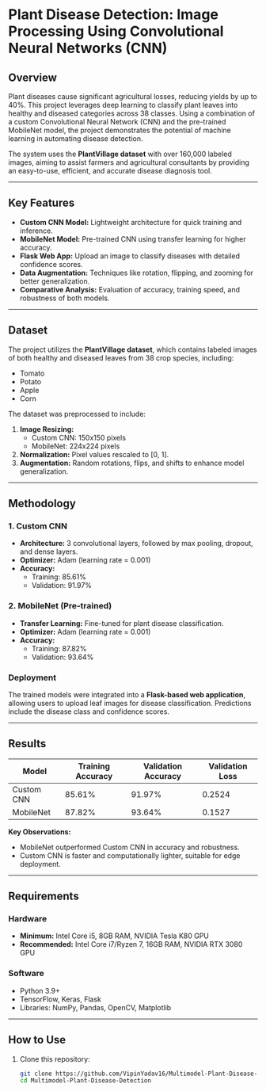 # Plant Disease Detection: Image Processing Using Convolutional Neural Networks (CNN)

## Overview

Plant diseases cause significant agricultural losses, reducing yields by up to 40%. This project leverages deep learning to classify plant leaves into healthy and diseased categories across 38 classes. Using a combination of a custom Convolutional Neural Network (CNN) and the pre-trained MobileNet model, the project demonstrates the potential of machine learning in automating disease detection.

The system uses the **PlantVillage dataset** with over 160,000 labeled images, aiming to assist farmers and agricultural consultants by providing an easy-to-use, efficient, and accurate disease diagnosis tool.

---

## Key Features
- **Custom CNN Model:** Lightweight architecture for quick training and inference.
- **MobileNet Model:** Pre-trained CNN using transfer learning for higher accuracy.
- **Flask Web App:** Upload an image to classify diseases with detailed confidence scores.
- **Data Augmentation:** Techniques like rotation, flipping, and zooming for better generalization.
- **Comparative Analysis:** Evaluation of accuracy, training speed, and robustness of both models.

---

## Dataset
The project utilizes the **PlantVillage dataset**, which contains labeled images of both healthy and diseased leaves from 38 crop species, including:
- Tomato
- Potato
- Apple
- Corn

The dataset was preprocessed to include:
1. **Image Resizing:**  
   - Custom CNN: 150x150 pixels  
   - MobileNet: 224x224 pixels  
2. **Normalization:** Pixel values rescaled to [0, 1].
3. **Augmentation:** Random rotations, flips, and shifts to enhance model generalization.

---

## Methodology

### 1. **Custom CNN**
- **Architecture:** 3 convolutional layers, followed by max pooling, dropout, and dense layers.
- **Optimizer:** Adam (learning rate = 0.001)
- **Accuracy:**  
  - Training: 85.61%  
  - Validation: 91.97%  

### 2. **MobileNet (Pre-trained)**
- **Transfer Learning:** Fine-tuned for plant disease classification.
- **Optimizer:** Adam (learning rate = 0.001)
- **Accuracy:**  
  - Training: 87.82%  
  - Validation: 93.64%

### Deployment
The trained models were integrated into a **Flask-based web application**, allowing users to upload leaf images for disease classification. Predictions include the disease class and confidence scores.

---

## Results
| Model        | Training Accuracy | Validation Accuracy | Validation Loss |
|--------------|-------------------|---------------------|-----------------|
| Custom CNN   | 85.61%           | 91.97%             | 0.2524          |
| MobileNet    | 87.82%           | 93.64%             | 0.1527          |

**Key Observations:**
- MobileNet outperformed Custom CNN in accuracy and robustness.
- Custom CNN is faster and computationally lighter, suitable for edge deployment.

---

## Requirements

### Hardware
- **Minimum:** Intel Core i5, 8GB RAM, NVIDIA Tesla K80 GPU
- **Recommended:** Intel Core i7/Ryzen 7, 16GB RAM, NVIDIA RTX 3080 GPU

### Software
- Python 3.9+
- TensorFlow, Keras, Flask
- Libraries: NumPy, Pandas, OpenCV, Matplotlib

---

## How to Use

1. Clone this repository:
   ```bash
   git clone https://github.com/VipinYadav16/Multimodel-Plant-Disease-Detection.git
   cd Multimodel-Plant-Disease-Detection
